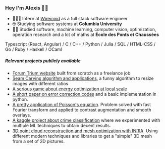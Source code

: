 ### Hey I'm Alexis 🤟🏽

- 👨🏽‍💻 Intern at [Wiremind](https://www.wiremind.io) as a full stack software engineer
- 🤓 Studying software systems at **Columbia University**
- 👨‍🎓 Studied software, machine learning, computer vision, optimization, operation research and a lot of maths at **École des Ponts et Chaussées**

Typescript (React, Angular) / C / C++ / Python / Julia / SQL / HTML-CSS / Go / Ruby / Haskell / OCaml

##### Relevant projects publicly available

- [Forum Trium website](https://forum-trium.com) built from scratch as a freelance job
- [Seam Carving algorithm and applications](https://github.com/MisterGado/SeamCarving), a funny algorithm to resize images with different ratios
- [A serious game about energy optimization at local scale](https://github.com/MisterGado/microgrid-manager)
- [A short paper on error correction codes](https://github.com/MisterGado/error_correction_codes) and a basic implementation in python. 
- [A pretty application of Poisson's equation](https://github.com/MisterGado/FFT_Poisson). Problem solved with fast Fourier transform and applied to contrast augmentation and smooth overlays.
- [A kaggle project about crime classification](https://github.com/MisterGado/CrimeSF) where we experimented with multiple ML techniques to obtain decent results.
- [3D point cloud reconstruction and mesh optimization with INRIA](https://github.com/MisterGado/3D_pointcloud_reconstruction_and_mesh_optimization). Using different modern techniques and libraries to get a "simple" 3D mesh from a set of 2D pictures.

